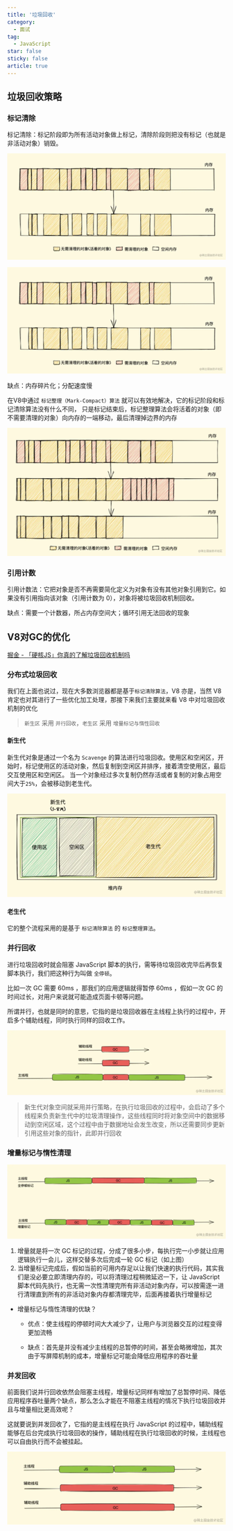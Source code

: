 ```yaml
---
title: '垃圾回收'
category:
  - 面试
tag:
  - JavaScript
star: false
sticky: false  
article: true
---
```


## 垃圾回收策略

### 标记清除

标记清除：标记阶段即为所有活动对象做上标记，清除阶段则把没有标记（也就是非活动对象）销毁。  

![](/images/javascript/GC_标记清除1.png)

![](/images/javascript/GC_标记清除1.png)

缺点：内存碎片化；分配速度慢  

在V8中通过 `标记整理（Mark-Compact）算法` 就可以有效地解决，它的标记阶段和标记清除算法没有什么不同，
只是标记结束后，标记整理算法会将活着的对象（即不需要清理的对象）向内存的一端移动，最后清理掉边界的内存

![](/images/javascript/GC_标记整理.png)

### 引用计数

引用计数法：它把对象是否不再需要简化定义为对象有没有其他对象引用到它。如果没有引用指向该对象（引用计数为 0），对象将被垃圾回收机制回收。

缺点：需要一个计数器，所占内存空间大；循环引用无法回收的现象
  
## V8对GC的优化

[掘金 - 「硬核JS」你真的了解垃圾回收机制吗](https://juejin.cn/post/6981588276356317214#heading-6)

### 分布式垃圾回收

我们在上面也说过，现在大多数浏览器都是基于`标记清除算法`，V8 亦是，当然 V8 肯定也对其进行了一些优化加工处理，那接下来我们主要就来看 V8 中对垃圾回收机制的优化

> `​新生区` 采用 `并行回收`，`老生区` 采用 `增量标记与惰性回收`

#### 新生代

新生代对象是通过一个名为 `Scavenge` 的算法进行垃圾回收。使用区和空闲区，开始时，标记使用区的活动对象，然后复制到空闲区并排序，接着清空使用区，最后交互使用区和空闲区。
当一个对象经过多次复制仍然存活或者复制的对象占用空间大于`25%`，会被移动到老生代。

![](/images/javascript/GC_新生代.jpg)

#### 老生代

它的整个流程采用的是基于 `标记清除算法` 的 `标记整理算法`。

### 并行回收

进行垃圾回收时就会阻塞 JavaScript 脚本的执行，需等待垃圾回收完毕后再恢复脚本执行，我们把这种行为叫做 `全停顿`。

比如一次 GC 需要 60ms ，那我们的应用逻辑就得暂停 60ms ，假如一次 GC 的时间过长，对用户来说就可能造成页面卡顿等问题。

所谓并行，也就是同时的意思，它指的是垃圾回收器在主线程上执行的过程中，开启多个辅助线程，同时执行同样的回收工作。

![](/images/javascript/GC_并行回收.jpg)

> 新生代对象空间就采用并行策略，在执行垃圾回收的过程中，会启动了多个线程来负责新生代中的垃圾清理操作，这些线程同时将对象空间中的数据移动到空闲区域，这个过程中由于数据地址会发生改变，所以还需要同步更新引用这些对象的指针，此即并行回收

### 增量标记与惰性清理

![](/images/javascript/GC_增量标记.jpg)

1. 增量就是将一次 GC 标记的过程，分成了很多小步，每执行完一小步就让应用逻辑执行一会儿，这样交替多次后完成一轮 GC 标记（如上图）
2. 当增量标记完成后，假如当前的可用内存足以让我们快速的执行代码，其实我们是没必要立即清理内存的，可以将清理过程稍微延迟一下，让 JavaScript 脚本代码先执行，也无需一次性清理完所有非活动对象内存，可以按需逐一进行清理直到所有的非活动对象内存都清理完毕，后面再接着执行增量标记

- 增量标记与惰性清理的优缺？

    - 优点：使主线程的停顿时间大大减少了，让用户与浏览器交互的过程变得更加流畅

    - 缺点：首先是并没有减少主线程的总暂停的时间，甚至会略微增加，其次由于写屏障机制的成本，增量标记可能会降低应用程序的吞吐量
    
### 并发回收

前面我们说并行回收依然会阻塞主线程，增量标记同样有增加了总暂停时间、降低应用程序吞吐量两个缺点，那么怎么才能在不阻塞主线程的情况下执行垃圾回收并且与增量相比更高效呢？

这就要说到并发回收了，它指的是主线程在执行 JavaScript 的过程中，辅助线程能够在后台完成执行垃圾回收的操作，辅助线程在执行垃圾回收的时候，主线程也可以自由执行而不会被挂起。

![](/images/javascript/GC_并发回收.jpg)
